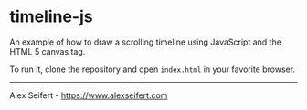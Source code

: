 # timeline-js

An example of how to draw a scrolling timeline using JavaScript and the HTML 5 canvas tag.

To run it, clone the repository and open `index.html` in your favorite browser.

---

Alex Seifert - https://www.alexseifert.com
